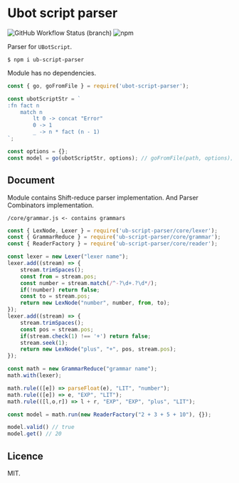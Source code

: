 # Ubot script parser

![GitHub Workflow Status (branch)](https://img.shields.io/github/workflow/status/soniceelijah/ubot-script-parser/Test/main)
![npm](https://img.shields.io/npm/v/ub-script-parser)

Parser for `UBotScript`. 

```
$ npm i ub-script-parser
```

Module has no dependencies.

```js
const { go, goFromFile } = require('ubot-script-parser');

const ubotScriptStr = `
:fn fact n
    match n
        lt 0 -> concat "Error"
        0 -> 1
        _ -> n * fact (n - 1)
`;

const options = {};
const model = go(ubotScriptStr, options); // goFromFile(path, options);
```

## Document

Module contains Shift-reduce parser implementation. And Parser Combinators implementation. 

```
/core/grammar.js <- contains grammars
```

```js
const { LexNode, Lexer } = require('ub-script-parser/core/lexer');
const { GrammarReduce } = require('ub-script-parser/core/grammar');
const { ReaderFactory } = require('ub-script-parser/core/reader');

const lexer = new Lexer("lexer name");
lexer.add((stream) => {
    stream.trimSpaces();
    const from = stream.pos;
    const number = stream.match(/^-?\d+.?\d*/);
    if(!number) return false;
    const to = stream.pos;
    return new LexNode("number", number, from, to); 
});
lexer.add((stream) => {
    stream.trimSpaces();
    const pos = stream.pos;
    if(stream.check(1) !== '+') return false;
    stream.seek(1);
    return new LexNode("plus", "+", pos, stream.pos);
});

const math = new GrammarReduce("grammar name");
math.with(lexer);

math.rule(([e]) => parseFloat(e), "LIT", "number");
math.rule(([e]) => e, "EXP", "LIT");
math.rule(([l,o,r]) => l + r, "EXP", "EXP", "plus", "LIT");

const model = math.run(new ReaderFactory("2 + 3 + 5 + 10"), {});

model.valid() // true
model.get() // 20 
```

## Licence

MIT.